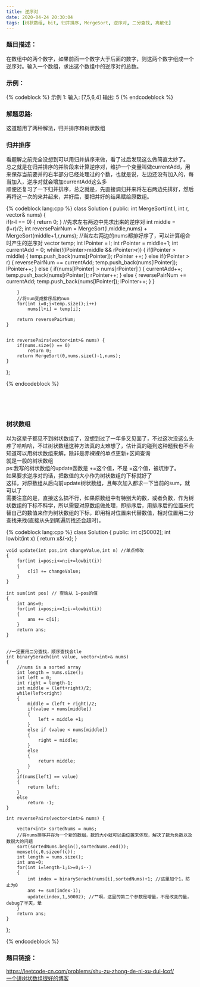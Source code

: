 ```yaml
---
title: 逆序对
date: 2020-04-24 20:30:04
tags: [树状数组, bit, 归并排序, MergeSort, 逆序对, 二分查找, 离散化]
---
```

### 题目描述：  
在数组中的两个数字，如果前面一个数字大于后面的数字，则这两个数字组成一个逆序对。输入一个数组，求出这个数组中的逆序对的总数。

### 示例：   
{% codeblock %}
示例 1:
输入: [7,5,6,4]
输出: 5
{% endcodeblock %}

### 解题思路:  
这道题用了两种解法，归并排序和树状数组

### 归并排序
看题解之前完全没想到可以用归并排序来做，看了过后发现这么做简直太妙了。  
总之就是在归并排序的并阶段来计算逆序对，维护一个变量叫做currentAdd，用来保存当前要并的右半部分已经处理过的个数，也就是说，左边还没有加入的，每当加入，逆序对就会增加currentAdd这么多  
顺便还复习了一下归并排序，总之就是，先直接调归并来将左右两边先排好，然后再将这一次的来并起来，并好后，要把并好的结果赋给原数组。  


{% codeblock lang:cpp %}
class Solution {
public:
    int MergeSort(int l, int r, vector<int>& nums)
    {  
        if(r-l == 0)
        {
            return 0;
        }
        //先求左右两边中先求出来的逆序对
        int middle = (l+r)/2;
        int reversePairNum = MergeSort(l,middle,nums) + MergeSort(middle+1,r,nums);
        //当左右两边的nums都排好序了，可以计算组合时产生的逆序对
        vector<int> temp;
        int lPointer = l;
        int rPointer = middle+1;
        int currentAdd = 0;
        while(!(lPointer>middle && rPointer>r))
        {
            if(lPointer > middle)
            {
               temp.push_back(nums[rPointer]);
               rPointer ++;
            }
            else if(rPointer > r)
            {
                reversePairNum += currentAdd;
                temp.push_back(nums[lPointer]);
                lPointer++;
            }
            else
            {
                if(nums[lPointer] > nums[rPointer] )
                {
                    currentAdd++;
                    temp.push_back(nums[rPointer]);
                    rPointer++;
                }
                else
                {
                    reversePairNum += currentAdd;
                    temp.push_back(nums[lPointer]);
                    lPointer++;
                }
            }
           
        }
        //将num变成排序后的num
        for(int i=0;i<temp.size();i++)
            nums[l+i] = temp[i];

        return reversePairNum;
    }


    int reversePairs(vector<int>& nums) {
        if(nums.size() == 0)
            return 0;
        return MergeSort(0,nums.size()-1,nums);
    }
};

{% endcodeblock %}

<br/>
<br/>
<br/>

### 树状数组
以为这辈子都见不到树状数组了，没想到过了一年多又见面了，不过这次没这么头疼了哈哈哈，不过树状数组这种方法真的太难想了，估计真的碰到这种题我也不会知道可以用树状数组来解，除非是赤裸裸的单点更新+区间查询  
就是一般的树状数组  
ps:我写的树状数组的update函数是 +=这个值，不是 =这个值，被坑惨了。  
如果要求逆序对的话，把数值的大小作为树状数组的下标就好了  
这样，对原数组从后向前update树状数组，且每次加入都求一下当前的sum，就可以了  
需要注意的是，直接这么搞不行，如果原数组中有特别大的数，或者负数，作为树状数组的下标不科学，所以需要对原数组做处理，即排序后，用排序后的位置来代替自己的数值来作为树状数组的下标，即用相对位置来代替数值，相对位置用二分查找来找(直接从头到尾遍历找还会超时)。

{% codeblock lang:cpp %}
class Solution {
public:
    int c[50002];
    int lowbit(int x)
    {
        return x&(-x);
    }

    void update(int pos,int changeValue,int n) //单点修改
    {
        for(int i=pos;i<=n;i+=lowbit(i))
        {
            c[i] += changeValue;
        }
    }

    int sum(int pos) // 查询从 1~pos的值
    {
        int ans=0;
        for(int i=pos;i>=1;i-=lowbit(i))
        {
            ans += c[i];
        }
        return ans;
    } 


    //一定要用二分查找，顺序查找会tle
    int binarySerach(int value, vector<int>& nums)
    {
        //nums is a sorted array
        int length = nums.size();
        int left = 0;
        int right = length-1;
        int middle = (left+right)/2;
        while(left<right)
        {
            middle = (left + right)/2;
            if(value > nums[middle])
            {
                left = middle +1;
            }
            else if (value < nums[middle])
            {
                right = middle;
            }
            else
            {
                return middle;
            }
        }
        if(nums[left] == value)
        {
            return left;
        }
        else
            return -1;
    }

    int reversePairs(vector<int>& nums) {

        vector<int> sortedNums = nums;
        //将nums排序并存为一个新的数组，数的大小就可以由位置来体现，解决了数为负数以及数很大的问题
        sort(sortedNums.begin(),sortedNums.end());
        memset(c,0,sizeof(c));
        int length = nums.size();
        int ans=0;
        for(int i=length-1;i>=0;i--)
        {
            int index = binarySerach(nums[i],sortedNums)+1; //这里加个1，防止为0
            ans += sum(index-1);
            update(index,1,50002); //艹啊，这里的第二个参数是增量，不是改变的量，debug了半天，晕
        }
        return ans;
    }
};

{% endcodeblock %}



### 题目链接：  
https://leetcode-cn.com/problems/shu-zu-zhong-de-ni-xu-dui-lcof/  
[一个讲树状数组很好的博客](https://blog.csdn.net/bestsort/article/details/80796531)